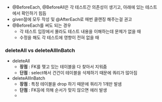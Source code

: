 
- @BeforeEach, @BeforeAll은 각 테스트간 의존성이 생기고, 아래에 있는 테스트에서 확인하기 힘듬
- given절에 모두 작성 및 @AfterEach로 매번 클랜징 해주는걸 권고
- @BeforeEach를 써도 되는 경우
	- 각 테스트 입장에서 몰라도 테스트 내용을 이해하는데 문제가 없을 때
	- 수정을 해도 각 테스트에 영향이 전혀 없을 때

### deleteAll vs deleteAllInBatch
- deleteAll
	- **장점** : FK를 맺고 있는 테이블을 다 찾아서 지워줌
	- **단점** : select해서 건건이 테이블을 삭제하기 때문에 쿼리가 많아짐
- deleteAllInBatch
	- **장점** : 특정 테이블을 drop 하기 때문에 쿼리가 1개만 발샘
	- **단점** : FK등에 의해 순서가 맞지 않으면 에러 발생
	- 